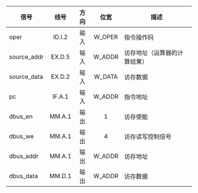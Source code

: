 | 信号        |  线号  | 方向 |  位宽  | 描述                         |
| ----------- | :----: | :--: | :----: | ---------------------------- |
| oper        | ID.I.2 | 输入 | W_OPER | 指令操作码                   |
| source_addr | EX.D.5 | 输入 | W_ADDR | 访存地址（运算器的计算结果） |
| source_data | EX.D.2 | 输入 | W_DATA | 访存数据                     |
| pc          | IF.A.1 | 输入 | W_ADDR | 指令地址                     |
| dbus_en     | MM.A.1 | 输出 |   1    | 访存使能                     |
| dbus_we     | MM.A.1 | 输出 |   4    | 访存读写控制信号             |
| dbus_addr   | MM.A.1 | 输出 | W_ADDR | 访存地址                     |
| dbus_data   | MM.D.1 | 输出 | W_ADDR | 访存数据                     |

